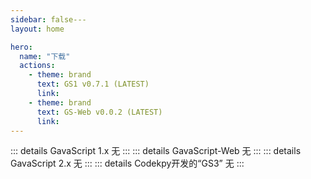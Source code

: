 ```yaml
---
sidebar: false---
layout: home

hero:
  name: "下载"
  actions:
    - theme: brand
      text: GS1 v0.7.1 (LATEST)
      link: 
    - theme: brand
      text: GS-Web v0.0.2 (LATEST)
      link: 
---
```

::: details GavaScript 1.x
无
:::
::: details GavaScript-Web
无
:::
::: details GavaScript 2.x
无
:::
::: details Codekpy开发的“GS3”
无
:::